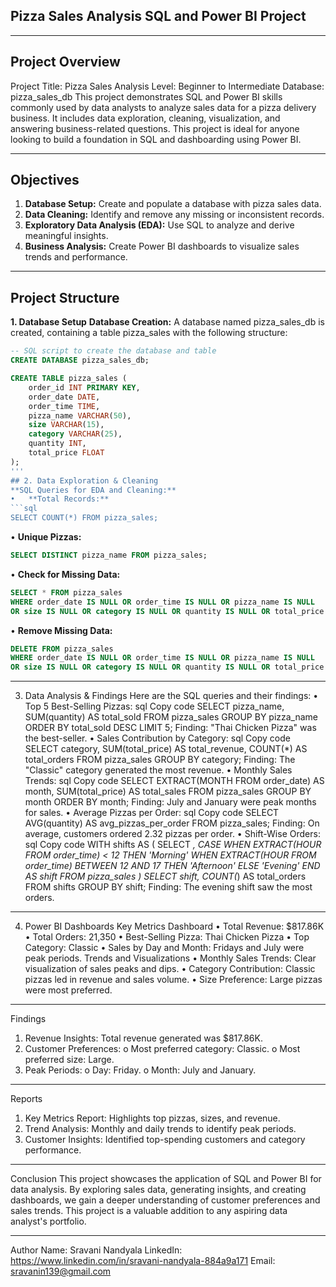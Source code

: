 ## Pizza Sales Analysis SQL and Power BI Project
________________________________________
## Project Overview
Project Title: Pizza Sales Analysis
Level: Beginner to Intermediate
Database: pizza_sales_db
This project demonstrates SQL and Power BI skills commonly used by data analysts to analyze sales data for a pizza delivery business. It includes data exploration, cleaning, visualization, and answering business-related questions. This project is ideal for anyone looking to build a foundation in SQL and dashboarding using Power BI.
________________________________________
## Objectives
1.	**Database Setup:** Create and populate a database with pizza sales data.
2.	**Data Cleaning:** Identify and remove any missing or inconsistent records.
3.  **Exploratory Data Analysis (EDA):** Use SQL to analyze and derive meaningful insights.
4.	**Business Analysis:** Create Power BI dashboards to visualize sales trends and performance.
________________________________________
## Project Structure
**1. Database Setup**
**Database Creation:**
A database named pizza_sales_db is created, containing a table pizza_sales with the following structure:

```sql
-- SQL script to create the database and table
CREATE DATABASE pizza_sales_db;

CREATE TABLE pizza_sales (
    order_id INT PRIMARY KEY,
    order_date DATE,
    order_time TIME,
    pizza_name VARCHAR(50),
    size VARCHAR(15),
    category VARCHAR(25),
    quantity INT,
    total_price FLOAT
);
'''
## 2. Data Exploration & Cleaning
**SQL Queries for EDA and Cleaning:**
•	**Total Records:**
```sql
SELECT COUNT(*) FROM pizza_sales;
```
•	**Unique Pizzas:**
```sql
SELECT DISTINCT pizza_name FROM pizza_sales;
```
•	**Check for Missing Data:**
```sql
SELECT * FROM pizza_sales
WHERE order_date IS NULL OR order_time IS NULL OR pizza_name IS NULL 
OR size IS NULL OR category IS NULL OR quantity IS NULL OR total_price IS NULL;
```
•	**Remove Missing Data:**
```sql
DELETE FROM pizza_sales
WHERE order_date IS NULL OR order_time IS NULL OR pizza_name IS NULL 
OR size IS NULL OR category IS NULL OR quantity IS NULL OR total_price IS NULL;
```
________________________________________
3. Data Analysis & Findings
Here are the SQL queries and their findings:
•	Top 5 Best-Selling Pizzas:
sql
Copy code
SELECT pizza_name, SUM(quantity) AS total_sold
FROM pizza_sales
GROUP BY pizza_name
ORDER BY total_sold DESC
LIMIT 5;
Finding: "Thai Chicken Pizza" was the best-seller.
•	Sales Contribution by Category:
sql
Copy code
SELECT category, 
       SUM(total_price) AS total_revenue, 
       COUNT(*) AS total_orders
FROM pizza_sales
GROUP BY category;
Finding: The "Classic" category generated the most revenue.
•	Monthly Sales Trends:
sql
Copy code
SELECT EXTRACT(MONTH FROM order_date) AS month,
       SUM(total_price) AS total_sales
FROM pizza_sales
GROUP BY month
ORDER BY month;
Finding: July and January were peak months for sales.
•	Average Pizzas per Order:
sql
Copy code
SELECT AVG(quantity) AS avg_pizzas_per_order
FROM pizza_sales;
Finding: On average, customers ordered 2.32 pizzas per order.
•	Shift-Wise Orders:
sql
Copy code
WITH shifts AS (
    SELECT *,
           CASE
               WHEN EXTRACT(HOUR FROM order_time) < 12 THEN 'Morning'
               WHEN EXTRACT(HOUR FROM order_time) BETWEEN 12 AND 17 THEN 'Afternoon'
               ELSE 'Evening'
           END AS shift
    FROM pizza_sales
)
SELECT shift, COUNT(*) AS total_orders
FROM shifts
GROUP BY shift;
Finding: The evening shift saw the most orders.
________________________________________
4. Power BI Dashboards
Key Metrics Dashboard
•	Total Revenue: $817.86K
•	Total Orders: 21,350
•	Best-Selling Pizza: Thai Chicken Pizza
•	Top Category: Classic
•	Sales by Day and Month: Fridays and July were peak periods.
Trends and Visualizations
•	Monthly Sales Trends: Clear visualization of sales peaks and dips.
•	Category Contribution: Classic pizzas led in revenue and sales volume.
•	Size Preference: Large pizzas were most preferred.

________________________________________
Findings
1.	Revenue Insights: Total revenue generated was $817.86K.
2.	Customer Preferences:
o	Most preferred category: Classic.
o	Most preferred size: Large.
3.	Peak Periods:
o	Day: Friday.
o	Month: July and January.
________________________________________
Reports
1.	Key Metrics Report: Highlights top pizzas, sizes, and revenue.
2.	Trend Analysis: Monthly and daily trends to identify peak periods.
3.	Customer Insights: Identified top-spending customers and category performance.
________________________________________
Conclusion
This project showcases the application of SQL and Power BI for data analysis. By exploring sales data, generating insights, and creating dashboards, we gain a deeper understanding of customer preferences and sales trends. This project is a valuable addition to any aspiring data analyst's portfolio.
________________________________________
Author
Name: Sravani Nandyala
LinkedIn: https://www.linkedin.com/in/sravani-nandyala-884a9a171
Email: sravanin139@gmail.com



